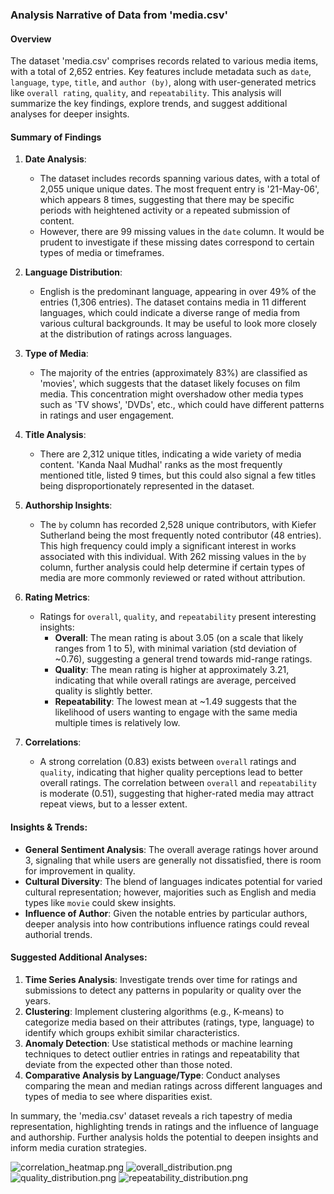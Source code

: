 ### Analysis Narrative of Data from 'media.csv'

#### Overview
The dataset 'media.csv' comprises records related to various media items, with a total of 2,652 entries. Key features include metadata such as `date`, `language`, `type`, `title`, and `author (by)`, along with user-generated metrics like `overall rating`, `quality`, and `repeatability`. This analysis will summarize the key findings, explore trends, and suggest additional analyses for deeper insights.

#### Summary of Findings

1. **Date Analysis**: 
   - The dataset includes records spanning various dates, with a total of 2,055 unique unique dates. The most frequent entry is '21-May-06', which appears 8 times, suggesting that there may be specific periods with heightened activity or a repeated submission of content.
   - However, there are 99 missing values in the `date` column. It would be prudent to investigate if these missing dates correspond to certain types of media or timeframes.

2. **Language Distribution**: 
   - English is the predominant language, appearing in over 49% of the entries (1,306 entries). The dataset contains media in 11 different languages, which could indicate a diverse range of media from various cultural backgrounds. It may be useful to look more closely at the distribution of ratings across languages.

3. **Type of Media**: 
   - The majority of the entries (approximately 83%) are classified as 'movies', which suggests that the dataset likely focuses on film media. This concentration might overshadow other media types such as 'TV shows', 'DVDs', etc., which could have different patterns in ratings and user engagement.

4. **Title Analysis**:
   - There are 2,312 unique titles, indicating a wide variety of media content. 'Kanda Naal Mudhal' ranks as the most frequently mentioned title, listed 9 times, but this could also signal a few titles being disproportionately represented in the dataset.

5. **Authorship Insights**:
   - The `by` column has recorded 2,528 unique contributors, with Kiefer Sutherland being the most frequently noted contributor (48 entries). This high frequency could imply a significant interest in works associated with this individual. With 262 missing values in the `by` column, further analysis could help determine if certain types of media are more commonly reviewed or rated without attribution.

6. **Rating Metrics**:
   - Ratings for `overall`, `quality`, and `repeatability` present interesting insights:
     - **Overall**: The mean rating is about 3.05 (on a scale that likely ranges from 1 to 5), with minimal variation (std deviation of ~0.76), suggesting a general trend towards mid-range ratings.
     - **Quality**: The mean rating is higher at approximately 3.21, indicating that while overall ratings are average, perceived quality is slightly better.
     - **Repeatability**: The lowest mean at ~1.49 suggests that the likelihood of users wanting to engage with the same media multiple times is relatively low.

7. **Correlations**:
   - A strong correlation (0.83) exists between `overall` ratings and `quality`, indicating that higher quality perceptions lead to better overall ratings. The correlation between `overall` and `repeatability` is moderate (0.51), suggesting that higher-rated media may attract repeat views, but to a lesser extent.

#### Insights & Trends:
- **General Sentiment Analysis**: The overall average ratings hover around 3, signaling that while users are generally not dissatisfied, there is room for improvement in quality.
- **Cultural Diversity**: The blend of languages indicates potential for varied cultural representation; however, majorities such as English and media types like `movie` could skew insights.
- **Influence of Author**: Given the notable entries by particular authors, deeper analysis into how contributions influence ratings could reveal authorial trends.
  
#### Suggested Additional Analyses:
1. **Time Series Analysis**: Investigate trends over time for ratings and submissions to detect any patterns in popularity or quality over the years.
2. **Clustering**: Implement clustering algorithms (e.g., K-means) to categorize media based on their attributes (ratings, type, language) to identify which groups exhibit similar characteristics.
3. **Anomaly Detection**: Use statistical methods or machine learning techniques to detect outlier entries in ratings and repeatability that deviate from the expected other than those noted.
4. **Comparative Analysis by Language/Type**: Conduct analyses comparing the mean and median ratings across different languages and types of media to see where disparities exist.

In summary, the 'media.csv' dataset reveals a rich tapestry of media representation, highlighting trends in ratings and the influence of language and authorship. Further analysis holds the potential to deepen insights and inform media curation strategies.

![correlation_heatmap.png](correlation_heatmap.png)
![overall_distribution.png](overall_distribution.png)
![quality_distribution.png](quality_distribution.png)
![repeatability_distribution.png](repeatability_distribution.png)